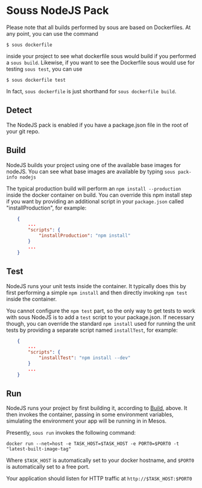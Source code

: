 # Souss NodeJS Pack

Please note that all builds performed by sous are based on Dockerfiles. At any point, you can use the command

    $ sous dockerfile

inside your project to see what dockerfile sous would build if you performed a `sous build`. Likewise, if you want to see the Dockerfile sous would use for testing `sous test`, you can use

    $ sous dockerfile test

In fact, `sous dockerfile` is just shorthand for `sous dockerfile build`.


## Detect
The NodeJS pack is enabled if you have a package.json file in the root of your git repo.

## Build
NodeJS builds your project using one of the available base images for nodeJS. You can see what base images are available by typing `sous pack-info nodejs`

The typical production build will perform an `npm install --production` inside the docker container on build. You can override this npm install step if you want by providing an additional script in your `package.json` called "installProduction", for example:

```json
	{
		...
		"scripts": {
			"installProduction": "npm install"
		}
		...
	}
```

## Test
NodeJS runs your unit tests inside the container. It typically does this by first performing a simple `npm install` and then directly invoking `npm test` inside the container.

You cannot configure the `npm test` part, so the only way to get tests to work with sous NodeJS is to add a `test` script to your package.json. If necessary though, you can override the standard `npm install` used for running the unit tests by providing a separate script named `installTest`, for example:


```json
	{
		...
		"scripts": {
			"installTest": "npm install --dev"
		}
		...
	}
```

## Run
NodeJS runs your project by first building it, according to [Build](#build), above. It then invokes the container, passing in some environment variables, simulating the environment your app will be running in in Mesos.

Presently, `sous run` invokes the following command:

```shell
docker run --net=host -e TASK_HOST=$TASK_HOST -e PORT0=$PORT0 -t "latest-built-image-tag"
```

Where `$TASK_HOST` is automatically set to your docker hostname, and `$PORT0` is automatically set to a free port.

Your application should listen for HTTP traffic at `http://$TASK_HOST:$PORT0`
